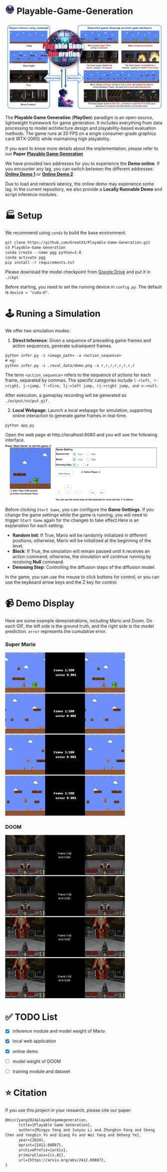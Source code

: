 # <img src="./statics/icon_pgg.png" alt="icon" width="30" height="30"> Playable-Game-Generation
![The Framework of PGG](./statics/PlayGen.jpg)

The **Playable Game Generation** (**PlayGen**) paradigm is an open-source, lightweight framework for game generation. It includes everything from data processing to model architecture design and playability-based evaluation methods. The game runs at 20 FPS on a single consumer-grade graphics card (RTX-2060) while maintaining high playability.

If you want to know more details about the implementation, please refer to our **Paper**
[**Playable Game Generation**](https://arxiv.org/abs/2412.00887)

We have provided two addresses for you to experience the **Demo online**. If you encounter any lag, you can switch between the different addresses:
[**Online Demo 1**](http://124.156.151.207/) or [**Online Demo 2**](http://120.233.114.40/)

Due to load and network latency, the online demo may experience some lag. In the current repository, we also provide a **Locally Runnable Demo** and script inference modules.

# 🏭 Setup
We recommend using `conda` to build the base environment.
```
git clone https://github.com/GreatX3/Playable-Game-Generation.git
cd Playable-Game-Generation
conda create --name pgg python=3.8
conda activate pgg
pip install -r requirements.txt
```
Please download the model checkpoint from [Google Drive](https://drive.google.com/file/d/1jMHJAcWRysXtCyOk0O6XRcvEsuiPEU2H/view?usp=sharing) and put it in `./ckpt`

Before starting, you need to set the running device in `config.py`. The default is `device = "cuda:0"`.
# 🕹️ Runing a Simulation
We offer two simulation modes:

1. **Direct Inference**: Given a sequence of preceding game frames and action sequences, generate subsequent frames.
```
python infer.py -i <image_path> -a <action_sequence>
# eg:
python infer.py -i ./eval_data/demo.png -a r,r,r,r,r,r,r,r
```
The term `<action_sequence>` refers to the sequence of actions for each frame, separated by commas. The specific categories include `l->left, r->right, j->jump, f->fire, lj->left jump, rj->right jump, and n->null`.

After execution, a gameplay recording will be generated as `./output/output.gif.`

2. **Local Webpage**: Launch a local webpage for simulation, supporting online interaction to generate game frames in real-time.
```
python app.py
```
Open the web page at http://localhost:8080 and you will see the following interface.
![The Web Interface](./statics/web_interface.png)
Before clicking `Start Game`, you can configure the **Game Gettings**. If you change the game settings while the game is running, you will need to trigger `Start Game` again for the changes to take effect.Here is an explanation for each setting:
- **Random Init**: If True, Mario will be randomly initialized in different positions; otherwise, Mario will be initialized at the beginning of the level.
- **Block**: If True, the simulation will remain paused until it receives an action command; otherwise, the simulation will continue running by receiving **Null** command.
- **Denosing Step**: Controlling the diffusion steps of the diffusion model.

In the game, you can use the mouse to click buttons for control, or you can use the keyboard arrow keys and the Z key for control.

# 📹 Demo Display
Here are some example demonstrations, including Mario and Doom. On each GIF, the left side is the ground truth, and the right side is the model prediction. `error` represents the cumulative error.
### Super Mario
![eatMushroom2Tall_pre_5](./statics/eatMushroom2Tall_pre_5.gif)
![eatMushroom2Tall_pre_9](./statics/eatMushroom2Tall_pre_9.gif)
![killEnemyByStomp_pre_0](./statics/killEnemyByStomp_pre_0.gif)
![tallDestroyBrick_pre_3](./statics/tallDestroyBrick_pre_3.gif)

### DOOM
![doom_daguai](./statics/doom_daguai.gif)
![doom_daguai2](./statics/doom_daguai2.gif)
![doom_jiqiang](./statics/doom_jiqiang.gif)
![doom_kaimen](./statics/doom_kaimen.gif)



# ✅ TODO List
- [x] inference module and model weight of Mario
- [x] local web application
- [X] online demo
- [ ] model weight of DOOM
- [ ] training module and dataset


# ⭐️ Citation
If you use this project in your research, please cite our paper:
```
@misc{yang2024playablegamegeneration,
      title={Playable Game Generation}, 
      author={Mingyu Yang and Junyou Li and Zhongbin Fang and Sheng Chen and Yangbin Yu and Qiang Fu and Wei Yang and Deheng Ye},
      year={2024},
      eprint={2412.00887},
      archivePrefix={arXiv},
      primaryClass={cs.AI},
      url={https://arxiv.org/abs/2412.00887}, 
}
```